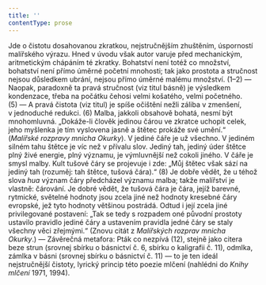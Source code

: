 ```yaml
---
title: ''
contentType: prose
---
```


<section>

Jde o čistotu dosahovanou zkratkou, nejstruč­nějším zhuštěním, úsporností malířského výrazu. Hned v úvodu však autor varuje před mechanickým, aritmetickým chápáním té zkratky. Bohatství není totéž co množství, bohatství není přímo úměrné početní mnohosti; tak jako prostota a stručnost nejsou důsledkem ubrání, nejsou přímo úměrné malému množství. (1–2) — Naopak, paradoxně ta pravá stručnost (viz titul básně) je výsledkem kondenzace, třeba na počátku čehosi velmi košatého, velmi početného. (5) — A pravá čistota (viz titul) je spíše očištění nežli záliba v zmenšení, v jednoduché redukci. (6) Malba, jakkoli obsahově bohatá, nesmí být mnohomluvná. „Dokáže-li člověk jedinou čárou ve zkratce uchopit celek, jeho myšlenka je tím vyslovena jasně a štětec prokáže své umění.“ (_Malířské_ _rozpravy_ _mnicha_ _Okurky_). V jediné čáře je už všechno. V jediném silném tahu štětce je víc než v přívalu slov. Jediný tah, jediný úder štětce plný živé energie, plný významu, je výmluvnější než cokoli jiného. V čáře je smysl malby. Kult tušové čáry se projevuje i zde: „Můj štětec však sází na jediný tah (rozuměj: tah štětce, tušová čára).“ (8) Je dobře vědět, že u téhož slova _hua_ význam čáry předcházel významu malba; takže malířství je vlastně: čárování. Je dobré vědět, že tušová čára je čára, jejíž barevné, rytmické, světelné hodnoty jsou zcela jiné než hodnoty kresebné čáry evropské, jež tyto hodnoty většinou postrádá. Odtud i její zcela jiné privilegované postavení: „Tak se tedy s rozpadem oné původní prostoty ustavilo pravidlo jediné čáry a ustavením pravidla jedné čáry se staly všechny věci zřejmými.“ (Znovu citát z _Malířských_ _rozprav_ _mnicha_ _Okurky_.) — Závěrečná metafora: Pták co nezpívá (12), stejně jako citera beze strun (srovnej sbírku o básnictví č. 6, sbírku o kaligrafii č. 11), odmlka, zámlka v básni (srovnej sbírku o básnictví č. 11) — to je ten ideál nejstručnější čistoty, lyrický princip této poezie mlčení (nahlédni do _Knihy_ _mlčení_ 1971, 1994).

</section>
